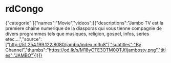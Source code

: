 # rdCongo
{"categorie":[{"names":"Movie","videos":[{"descriptions":"Jambo TV est la premiere chaine numerique de la diasporas qui vous tienne compagnie de divers programmes tels que musiques, religion, gospel, infos, series etec....","source":["http://51.254.199.122:8080/jambo/index.m3u8"],"subtitles":"By Channel","thumbs":"https://od.lk/s/M18yOTE3OTM0OTJf/jambostv.png","titles":"JAMBO"}]}]}
